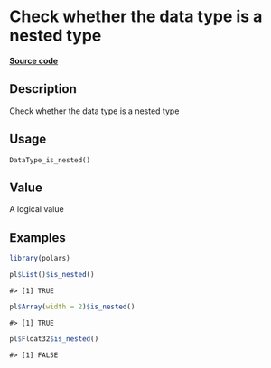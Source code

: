 

# Check whether the data type is a nested type

[**Source code**](https://github.com/pola-rs/r-polars/tree/741f9cd2614b3302a4d033bcae447425e1b91191/R/after-wrappers.R#L20)

## Description

Check whether the data type is a nested type

## Usage

<pre><code class='language-R'>DataType_is_nested()
</code></pre>

## Value

A logical value

## Examples

``` r
library(polars)

pl$List()$is_nested()
```

    #> [1] TRUE

``` r
pl$Array(width = 2)$is_nested()
```

    #> [1] TRUE

``` r
pl$Float32$is_nested()
```

    #> [1] FALSE
